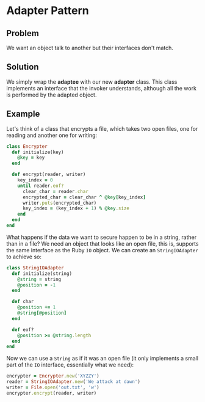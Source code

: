 # Adapter Pattern

## Problem
We want an object talk to another but their interfaces don't match.

## Solution
We simply wrap the **adaptee** with our new **adapter** class. This class implements an interface that the invoker
understands, although all the work is performed by the adapted object.

## Example
Let's think of a class that encrypts a file, which takes two open files, one for reading and another one for writing:

```ruby
class Encrypter
  def initialize(key)
    @key = key
  end

  def encrypt(reader, writer)
    key_index = 0
    until reader.eof?
      clear_char = reader.char
      encrypted_char = clear_char ^ @key[key_index]
      writer.puts(encrypted_char)
      key_index = (key_index + 1) % @key.size
    end
  end
end
```

What happens if the data we want to secure happen to be in a string, rather than in a file? We need an object that
looks like an open file, this is, supports the same interface as the Ruby `IO` object. We can create
an `StringIOAdapter` to achieve so:

```ruby
class StringIOAdapter
  def initialize(string)
    @string = string
    @position = -1
  end

  def char
    @position += 1
    @string[@position]
  end

  def eof?
    @position >= @string.length
  end
end
```

Now we can use a `String` as if it was an open file (it only implements a small part of the `IO` interface,
essentially what we need):

```ruby
encrypter = Encrypter.new('XYZZY')
reader = StringIOAdapter.new('We attack at dawn')
writer = File.open('out.txt', 'w')
encrypter.encrypt(reader, writer)
```
